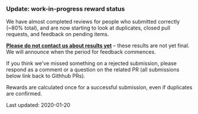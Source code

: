 ### Update: work-in-progress reward status

We have almost completed reviews for people who submitted correctly (~80% total), and are now starting to look at duplicates, closed pull requests, and feedback on pending items.

<ins>**Please do not contact us about results yet**</ins> – these results are not yet final. We will announce when the period for feedback commences.

If you think we've missed something on a rejected submission, please respond as a comment or a question on the related PR (all submissions below link back to Githhub PRs).

Rewards are calculated once for a successful submission, even if duplicates are confirmed.

Last updated: 2020-01-20
